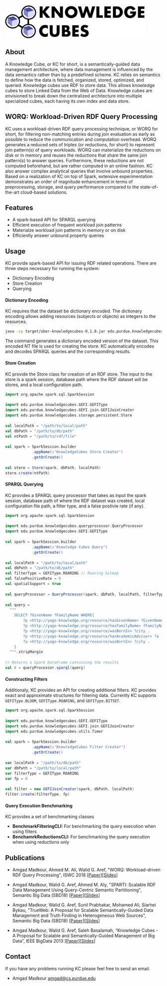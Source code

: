 ![KNOWLEDGECUBES_LOGO](src/main/resources/logo-svg.png)

## About

A Knowledge Cube, or KC for short, is a semantically-guided data management architecture, where data management is influenced by the data semantics rather than by a predefined scheme. KC relies on semantics to define how the data is fetched, organized, stored, optimized, and queried. Knowledge cubes use RDF to store data. This allows knowledge cubes to store Linked Data from the Web of Data. Knowledge cubes are envisioned to break down the centralized architecture into multiple specialized cubes, each having its own index and data store.


## WORQ: Workload-Driven RDF Query Processing

KC uses a workload-driven RDF query processing technique, or WORQ for short, for filtering non-matching entries during join evaluation as early as possible to reduce the communication and computation overhead. WORQ generates a reduced sets of triples (or reductions, for short) to represent join pattern(s) of query workloads. WORQ can materialize the reductions on disk or in memory and reuses the reductions that share the same join pattern(s) to answer queries. Furthermore, these reductions are not computed beforehand, but are rather computed in an online fashion. KC also answer complex analytical queries that involve unbound properties. Based on a realization of KC on top of Spark, extensive experimentation demonstrates an order of magnitude enhancement in terms of preprocessing, storage, and query performance compared to the state-of-the-art cloud-based solutions.

## Features

* A spark-based API for SPARQL querying
* Efficient execution of frequent workload join patterns
* Materialze workload join patterns in memory or on disk
* Efficiently answer unbound property queries

## Usage

KC provide spark-based API for issuing RDF related operations. There are three steps necessary for running the system: 

* Dictionary Encoding
* Store Creation
* Querying

#### Dictionary Encoding 

KC requires that the dataset be dictionary encoded. The dictionary encoding allows adding resources (subjects or objects) as integers to the resources. 

```bash
java -cp target/uber-knowledgecubes-0.1.0.jar edu.purdue.knowledgecubes.DictionaryEncoderCLI -i [NT File] -o [Output File] -l [Local Path for the new store] -s space
```

The command generates a dictionary encoded version of the dataset. This encoded NT file is used for creating the store. KC automatically encodes and decodes SPARQL queries and the corresponding results. 

#### Store Creation

KC provide the Store class for creation of an RDF store. The input to the store is a spark session, database path where the RDF dataset will be stores, and a local configuration path.

```scala
import org.apache.spark.sql.SparkSession

import edu.purdue.knowledgecubes.GEFI.GEFIType
import edu.purdue.knowledgecubes.GEFI.join.GEFIJoinCreator
import edu.purdue.knowledgecubes.storage.persistent.Store

val localPath = "/path/to/local/path"
val dbPath = "/path/to/db/path"
val ntPath = "/path/to/rdf/file"

val spark = SparkSession.builder
            .appName(s"KnowledgeCubes Store Creator")
            .getOrCreate()

val store = Store(spark, dbPath, localPath)
store.create(ntPath)
```

#### SPARQL Querying

KC provides a SPARQL query processor that takes as input the spark session, database path of where the RDF dataset was created, local configuration file path, a filter type, and a false postivie rate (if any).

```scala
import org.apache.spark.sql.SparkSession

import edu.purdue.knowledgecubes.queryprocessor.QueryProcessor
import edu.purdue.knowledgecubes.GEFI.GEFIType

val spark = SparkSession.builder
            .appName(s"Knowledge Cubes Query")
            .getOrCreate()

val localPath = "/path/to/local/path"
val dbPath = "/path/to/db/path"
val filterType = GEFIType.ROARING // Roaring bitmap
val falsePositiveRate = 0
val spatialSupport = true

val queryProcessor = QueryProcessor(spark, dbPath, localPath, filterType, falsePositiveRate, spatialSupport)

val query =
  """
    SELECT ?GivenName ?FamilyName WHERE{
        ?p <http://yago-knowledge.org/resource/hasGivenName> ?GivenName . 
        ?p <http://yago-knowledge.org/resource/hasFamilyName> ?FamilyName . 
        ?p <http://yago-knowledge.org/resource/wasBornIn> ?city . 
        ?p <http://yago-knowledge.org/resource/hasAcademicAdvisor> ?a .
        ?a <http://yago-knowledge.org/resource/wasBornIn> ?city .
    }
  """.stripMargin

// Returns a Spark DataFrame containing the results
val r = queryProcessor.sparql(query)

```

#### Constructing Filters

Additionaly, KC provides an API for creating additional filters. KC provides exact and approximate structures for filtering data. Currently KC supports ```GEFIType.BLOOM```, ```GEFIType.ROARING```, and ```GEFIType.BITSET```.

```scala
import org.apache.spark.sql.SparkSession

import edu.purdue.knowledgecubes.GEFI.GEFIType
import edu.purdue.knowledgecubes.GEFI.join.GEFIJoinCreator
import edu.purdue.knowledgecubes.utils.Timer

val spark = SparkSession.builder
            .appName(s"KnowledgeCubes Filter Creator")
            .getOrCreate()
            
var localPath = "/path/to/db/path"
var dbPath = "/path/to/local/path"
var filterType = GEFIType.ROARING
var fp = 0

val filter = new GEFIJoinCreator(spark, dbPath, localPath)
filter.create(filterType, fp)
```

#### Query Execution Benchmarking

KC provides a set of benchmarking classes

* **BenchmarkFilteringCLI:** For benchmarking the query execution when using filters
* **BenchamrkReductionsCLI:** For benchmarking the query execution when using reductions only

    
## Publications

* Amgad Madkour, Ahmed M. Ali, Walid G. Aref, "WORQ: Workload-driven RDF Query Processing", ISWC 2018 [[Paper](https://amgadmadkour.github.io/files/papers/worq.pdf)][[Slides](https://amgadmadkour.github.io/files/presentations/WORQ-ISWC2018.pdf)]

* Amgad Madkour, Walid G. Aref, Ahmed M. Aly, "SPARTI: Scalable RDF Data Management Using Query-Centric Semantic Partitioning", Semantic Big Data (SBD18) [[Paper](https://amgadmadkour.github.io/files/papers/sparti.pdf)][[Slides](https://amgadmadkour.github.io/files/presentations/SPARTI-SBD2018.pdf)]

* Amgad Madkour, Walid G. Aref, Sunil Prabhakar, Mohamed Ali, Siarhei Bykau, "TrueWeb: A Proposal for Scalable Semantically-Guided Data Management and Truth Finding in Heterogeneous Web Sources", Semantic Big Data (SBD18) [[Paper](https://amgadmadkour.github.io/files/papers/trueweb.pdf)][[Slides](https://amgadmadkour.github.io/files/presentations/TrueWeb-SBD2018.pdf)]

* Amgad Madkour, Walid G. Aref, Saleh Basalamah, “Knowledge Cubes - A Proposal for Scalable and Semantically-Guided Management of Big Data”, IEEE BigData 2013 [[Paper](https://amgadmadkour.github.io/files/papers/bigdata2013.pdf)][[Slides](https://amgadmadkour.github.io/files/presentations/KnowledgeCubes.pdf)]

## Contact

If you have any problems running KC please feel free to send an email. 

* Amgad Madkour <amgad@cs.purdue.edu>